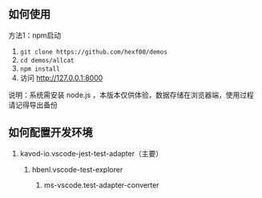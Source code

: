## 如何使用

方法1：npm启动

1. `git clone https://github.com/hexf00/demos`
2. `cd demos/allcat`
3. `npm install`
4. 访问 http://127.0.0.1:8000

说明：系统需安装 node.js ，本版本仅供体验，数据存储在浏览器端，使用过程请记得导出备份

## 如何配置开发环境

1. kavod-io.vscode-jest-test-adapter（主要）
  
   1. hbenl.vscode-test-explorer
    
      1. ms-vscode.test-adapter-converter
